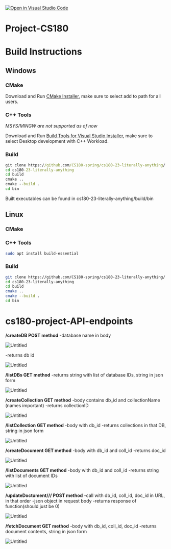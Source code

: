 [![Open in Visual Studio Code](https://classroom.github.com/assets/open-in-vscode-718a45dd9cf7e7f842a935f5ebbe5719a5e09af4491e668f4dbf3b35d5cca122.svg)](https://classroom.github.com/online_ide?assignment_repo_id=10831999&assignment_repo_type=AssignmentRepo)
# Project-CS180

# Build Instructions

## Windows

### CMake
Download and Run [CMake Installer](https://cmake.org/download/), make sure to select add to path for all users.

### C++ Tools
*MSYS/MINGW are not supported as of now*

Download and Run [Build Tools for Visual Studio Installer](https://visualstudio.microsoft.com/downloads/#build-tools-for-visual-studio-2022), make sure to select Desktop development with C++ Workload.

### Build
```cmd
git clone https://github.com/CS180-spring/cs180-23-literally-anything/
cd cs180-23-literally-anything
cd build
cmake ..
cmake --build .
cd bin
```
Built executables can be found in cs180-23-literally-anything/build/bin

## Linux

### CMake

### C++ Tools
```bash
sudo apt install build-essential
```

### Build
```bash
git clone https://github.com/CS180-spring/cs180-23-literally-anything/
cd cs180-23-literally-anything
cd build
cmake ..
cmake --build .
cd bin
```


# cs180-project-API-endpoints

**/createDB POST method**
-database name in body

![Untitled](cs180-project-API-endpoints%204e21289435f34ef2a6f88fad8519279f/Untitled.png)

-returns db id

![Untitled](cs180-project-API-endpoints%204e21289435f34ef2a6f88fad8519279f/Untitled%201.png)

**/listDBs GET method**
-returns string with list of database IDs, string in json form

![Untitled](cs180-project-API-endpoints%204e21289435f34ef2a6f88fad8519279f/Untitled%202.png)

**/createCollection GET method**
-body contains db_id and collectionName (names important)
-returns collectionID

![Untitled](cs180-project-API-endpoints%204e21289435f34ef2a6f88fad8519279f/Untitled%203.png)

**/listCollection GET method**
-body with db_id
-returns collections in that DB, string in json form

![Untitled](cs180-project-API-endpoints%204e21289435f34ef2a6f88fad8519279f/Untitled%204.png)

**/createDocument GET method**
-body with db_id and coll_id
-returns doc_id

![Untitled](cs180-project-API-endpoints%204e21289435f34ef2a6f88fad8519279f/Untitled%205.png)

**/listDocuments GET method**
-body with db_id and coll_id
-returns string with list of document IDs

![Untitled](cs180-project-API-endpoints%204e21289435f34ef2a6f88fad8519279f/Untitled%206.png)

**/updateDoctument/<int>/<int>/<int> POST method**
-call with db_id, coll_id, doc_id in URL, in that order
-json object in request body
-returns response of function(should just be 0)

![Untitled](cs180-project-API-endpoints%204e21289435f34ef2a6f88fad8519279f/Untitled%207.png)

**/fetchDocument GET method**
-body with db_id, coll_id, doc_id 
-returns document contents, string in json form

![Untitled](cs180-project-API-endpoints%204e21289435f34ef2a6f88fad8519279f/Untitled%208.png)
